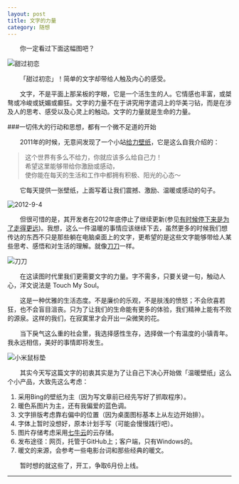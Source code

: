 ```yaml
---
layout: post  
title: 文字的力量 
category: 随想  
--- 
```

&emsp;&emsp;你一定看过下面这幅图吧？  

![甜过初恋](http://vivlong.qiniudn.com/github/2014-05-14-%E7%94%9C%E8%BF%87%E5%88%9D%E6%81%8B.jpg)

&emsp;&emsp;「甜过初恋」！简单的文字却带给人触及内心的感受。

&emsp;&emsp;文字，不是平面上那呆板的字眼，它是一个活生生的人。它情感也丰富，或桀骜或冷峻或妩媚或癫狂。文字的力量不在于讲究用字遣词上的华美刁钻，而是在涉及人的思考、感受以及心灵上的触动。文字的力量就是生命的力量。

###一切伟大的行动和思想，都有一个微不足道的开始  

&emsp;&emsp;2011年的时候，无意间发现了一个小站[给力壁纸](http://wordsmotivate.me/)，它是这么自我介绍的：
>这个世界有多么不给力，你就应该多么给自己力！  
>希望这里能够带给你激励或感动，  
>使你能在每天的生活和工作中都拥有积极、阳光的心态～  

&emsp;&emsp;它每天提供一张壁纸，上面写着让我们震撼、激励、温暖或感动的句子。  

![2012-9-4](http://vivlong.qiniudn.com/github/2012-9-4-16.jpg)  
 
&emsp;&emsp;但很可惜的是，其开发者在2012年底停止了继续更新(参见[有时候停下来是为了走得更远](http://wordsmotivate.me/entries/blog/%E6%9C%89%E6%97%B6%E5%80%99%E5%81%9C%E4%B8%8B%E6%9D%A5%E6%98%AF%E4%B8%BA%E4%BA%86%E8%B5%B0%E5%BE%97%E6%9B%B4%E8%BF%9C))。我想，这么一件温暖的事情应该继续下去，虽然更多的时候我们想传达的东西不只是那些躺在电脑桌面上的文字，更希望的是这些文字能够带给人某些思考、感悟和对生活的理解。就像[刀刀](http://baike.baidu.com/view/284455.htm)一样。


![刀刀](http://vivlong.qiniudn.com/github/2014-05-14-%E5%88%80%E5%88%80_1.jpg)  

&emsp;&emsp;在这读图时代里我们更需要文字的力量。字不需多，只要关键一句，触动人心，洋文说法是 Touch My Soul。  

&emsp;&emsp;这是一种优雅的生活态度。不是廉价的乐观，不是肤浅的愤怒；不会欣喜若狂，也不会盲目沮丧。只为了让我们的生命能有更多的体验，我们精神上能有不败的源泉。这样的我们，在寂寞里才会开出一朵微笑的花。
 
&emsp;&emsp;当下戾气这么重的社会里，我选择感性生存，选择做一个有温度的小镇青年。我永远相信，美好的事情即将发生。

![小米鼠标垫](http://vivlong.qiniudn.com/github/xiaomi_1.jpg)  

&emsp;&emsp;其实今天写这篇文字的初衷其实是为了让自己下决心开始做「温暖壁纸」这么个小产品，大致先这么考虑：   

 1. 采用Bing的壁纸为主（因为写文章前已经先写好了抓取程序）。 
 2. 暖色系图片为主，还有我偏爱的蓝色调。
 3. 文字排版考虑靠右偏中的位置（因为桌面图标基本上从左边开始排）。
 4. 字体上暂时没想好，原本计划手写（可能会慢慢践行吧）。
 5. 图片存储考虑采用[七牛云](http://www.qiniu.com/)的云存储。
 6. 发布途径：网页，托管于GitHub上；客户端，只有Windows的。
 7. 暖文的来源，会参考一些电影台词和那些经典的暖文。  

&emsp;&emsp;暂时想的就这些了，开工，争取6月份上线。
  
- - -